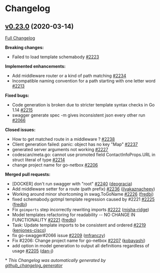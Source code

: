 # Changelog

## [v0.23.0](https://github.com/ssfilatov/go-swagger/tree/v0.23.0) (2020-03-14)

[Full Changelog](https://github.com/ssfilatov/go-swagger/compare/v0.22.0...v0.23.0)

**Breaking changes:**

- Failed to load template schemabody [\#2223](https://github.com/ssfilatov/go-swagger/issues/2223)

**Implemented enhancements:**

- Add middleware router or a kind of path matching [\#2234](https://github.com/ssfilatov/go-swagger/issues/2234)
- Incompatible naming convention for a path starting with one letter word [\#2213](https://github.com/ssfilatov/go-swagger/issues/2213)

**Fixed bugs:**

- Code generation is broken due to stricter template syntax checks in Go 1.14 [\#2215](https://github.com/ssfilatov/go-swagger/issues/2215)
- swagger generate spec -m gives inconsistent json every other run [\#2066](https://github.com/ssfilatov/go-swagger/issues/2066)

**Closed issues:**

- How to get matched route in a middleware ? [\#2238](https://github.com/ssfilatov/go-swagger/issues/2238)
- Client generation failed: panic: object has no key "Map" [\#2237](https://github.com/ssfilatov/go-swagger/issues/2237)
- generated server arguments not working [\#2227](https://github.com/ssfilatov/go-swagger/issues/2227)
- codescan/meta.go: cannot use promoted field ContactInfoProps.URL in struct literal of type [\#2214](https://github.com/ssfilatov/go-swagger/issues/2214)
- change project name for go-netbox [\#2206](https://github.com/ssfilatov/go-swagger/issues/2206)

**Merged pull requests:**

- \[DOCKER\] don't run swagger with "root" [\#2240](https://github.com/ssfilatov/go-swagger/pull/2240) ([deogracia](https://github.com/deogracia))
- Add middleware setter for a route \(path prefix\) [\#2236](https://github.com/ssfilatov/go-swagger/pull/2236) ([ilyakaznacheev](https://github.com/ilyakaznacheev))
- Working around minor shortcoming in swag.ToGoName [\#2226](https://github.com/ssfilatov/go-swagger/pull/2226) ([fredbi](https://github.com/fredbi))
- fixed schemabody.gotmpl template regression caused by \#2221 [\#2225](https://github.com/ssfilatov/go-swagger/pull/2225) ([fredbi](https://github.com/fredbi))
- Fix `goimports` step incorrectly rewriting imports [\#2222](https://github.com/ssfilatov/go-swagger/pull/2222) ([misha-ridge](https://github.com/misha-ridge))
- Model templates refactoring for readability -- NO CHANGE IN FUNCTIONALITY [\#2221](https://github.com/ssfilatov/go-swagger/pull/2221) ([fredbi](https://github.com/fredbi))
- Task: Update template imports to be consistent and ordered [\#2219](https://github.com/ssfilatov/go-swagger/pull/2219) ([kenjones-cisco](https://github.com/kenjones-cisco))
- fix go-swagger\#2066 issue [\#2209](https://github.com/ssfilatov/go-swagger/pull/2209) ([mfranczy](https://github.com/mfranczy))
- Fix \#2206: Change project name for go-netbox [\#2207](https://github.com/ssfilatov/go-swagger/pull/2207) ([kobayashi](https://github.com/kobayashi))
- add option in model generation to output all definitions regardless of usage [\#2205](https://github.com/ssfilatov/go-swagger/pull/2205) ([dan-j](https://github.com/dan-j))



\* *This Changelog was automatically generated by [github_changelog_generator](https://github.com/github-changelog-generator/github-changelog-generator)*
